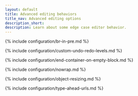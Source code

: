 ```yaml
---
layout: default
title: Advanced editing behaviors
title_nav: Advanced editing options
description_short:
description: Learn about some edge case editor behavior.
---
```


{% include configuration/br-in-pre.md %}

{% include configuration/custom-undo-redo-levels.md %}

{% include configuration/end-container-on-empty-block.md %}

{% include configuration/nowrap.md %}

{% include configuration/object-resizing.md %}

{% include configuration/type-ahead-urls.md %}
